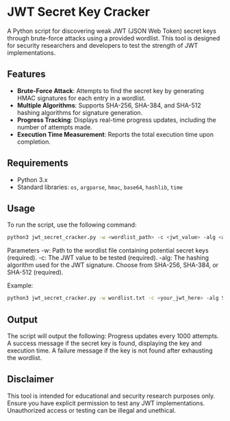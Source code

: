 # JWT Secret Key Cracker
A Python script for discovering weak JWT (JSON Web Token) secret keys through brute-force attacks using a provided wordlist. This tool is designed for security researchers and developers to test the strength of JWT implementations.

## Features
- **Brute-Force Attack**: Attempts to find the secret key by generating HMAC signatures for each entry in a wordlist.
- **Multiple Algorithms**: Supports SHA-256, SHA-384, and SHA-512 hashing algorithms for signature generation.
- **Progress Tracking**: Displays real-time progress updates, including the number of attempts made.
- **Execution Time Measurement**: Reports the total execution time upon completion.

## Requirements
- Python 3.x
- Standard libraries: `os`, `argparse`, `hmac`, `base64`, `hashlib`, `time`

## Usage
To run the script, use the following command:

```bash
python3 jwt_secret_cracker.py -w <wordlist_path> -c <jwt_value> -alg <algorithm>
```
Parameters
    -w: Path to the wordlist file containing potential secret keys (required).
    -c: The JWT value to be tested (required).
    -alg: The hashing algorithm used for the JWT signature. Choose from SHA-256, SHA-384, or SHA-512 (required).

Example:
```bash
python3 jwt_secret_cracker.py -w wordlist.txt -c <your_jwt_here> -alg SHA-25
```

## Output
The script will output the following:
    Progress updates every 1000 attempts.
    A success message if the secret key is found, displaying the key and execution time.
    A failure message if the key is not found after exhausting the wordlist.

## Disclaimer
This tool is intended for educational and security research purposes only. Ensure you have explicit permission to test any JWT implementations. Unauthorized access or testing can be illegal and unethical.
